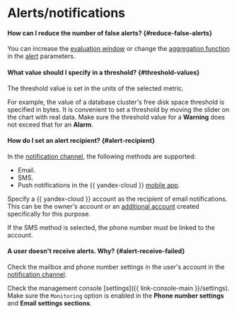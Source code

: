 # Alerts/notifications

#### How can I reduce the number of false alerts? {#reduce-false-alerts}

You can increase the [evaluation window](../../monitoring/concepts/alerting.md#evaluation-window) or change the [aggregation function](../../monitoring/concepts/alerting.md#aggregation) in the [alert](../../monitoring/concepts/alerting.md#alert) parameters.

#### What value should I specify in a threshold? {#threshold-values}

The threshold value is set in the units of the selected metric.

For example, the value of a database cluster's free disk space threshold is specified in bytes. It is convenient to set a threshold by moving the slider on the chart with real data. Make sure the threshold value for a **Warning** does not exceed that for an **Alarm**.


#### How do I set an alert recipient? {#alert-recipient}

In the [notification channel](../../monitoring/concepts/alerting.md#channel-parameters), the following methods are supported:
* Email.
* SMS.
* Push notifications in the {{ yandex-cloud }} [mobile app](../../overview/mobile-app/index.md).

Specify a {{ yandex-cloud }} account as the recipient of email notifications. This can be the owner's account or an [additional account](https://yandex.ru/support/id/authorization/lite.html) created specifically for this purpose.


If the SMS method is selected, the phone number must be linked to the account.



#### A user doesn't receive alerts. Why? {#alert-receive-failed}

Check the mailbox and phone number settings in the user's account in the [notification channel](../../monitoring/concepts/alerting.md#channel-parameters).

Check the management console [settings]({{ link-console-main }}/settings). Make sure the `Monitoring` option is enabled in the **Phone number settings** and **Email settings sections**.

